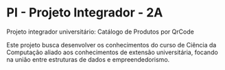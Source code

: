 # PI - Projeto Integrador - 2A
Projeto integrador universitário: Catálogo de Produtos por QrCode

Este projeto busca desenvolver os conhecimentos do curso de Ciência da Computação aliado aos conhecimentos de extensão universitária, focando na união entre estruturas de dados e empreendedorismo.
